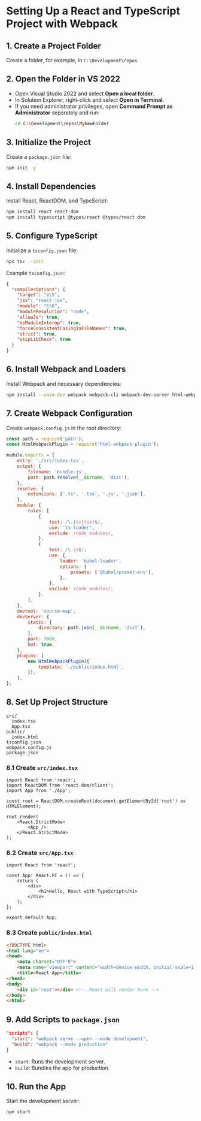 # Setting Up a React and TypeScript Project with Webpack

## 1. Create a Project Folder

Create a folder, for example, in `C:\Development\repos`.

## 2. Open the Folder in VS 2022

- Open Visual Studio 2022 and select **Open a local folder**.
- In Solution Explorer, right-click and select **Open in Terminal**.
- If you need administrator privileges, open **Command Prompt as Administrator** separately and run:
  ```sh
  cd C:\Development\repos\MyNewFolder
  ```

## 3. Initialize the Project

Create a `package.json` file:
```sh
npm init -y
```

## 4. Install Dependencies

Install React, ReactDOM, and TypeScript:
```sh
npm install react react-dom
npm install typescript @types/react @types/react-dom
```

## 5. Configure TypeScript

Initialize a `tsconfig.json` file:
```sh
npx tsc --init
```

Example `tsconfig.json`:
```json
{
  "compilerOptions": {
    "target": "es5",
    "jsx": "react-jsx",
    "module": "ES6",
    "moduleResolution": "node",
    "allowJs": true,
    "esModuleInterop": true,
    "forceConsistentCasingInFileNames": true,
    "strict": true,
    "skipLibCheck": true
  }
}
```

## 6. Install Webpack and Loaders

Install Webpack and necessary dependencies:
```sh
npm install --save-dev webpack webpack-cli webpack-dev-server html-webpack-plugin ts-loader style-loader css-loader
```

## 7. Create Webpack Configuration

Create `webpack.config.js` in the root directory:
```js
const path = require('path');
const HtmlWebpackPlugin = require('html-webpack-plugin');

module.exports = {
    entry: './src/index.tsx',
    output: {
        filename: 'bundle.js',
        path: path.resolve(__dirname, 'dist'),
    },
    resolve: {
        extensions: ['.ts', '.tsx', '.js', '.json'],
    },
    module: {
        rules: [
            {
                test: /\.(ts|tsx)$/,
                use: 'ts-loader',
                exclude: /node_modules/,
            },
            {
                test: /\.js$/,
                use: {
                    loader: 'babel-loader',
                    options: {
                        presets: ['@babel/preset-env'],
                    },
                },
                exclude: /node_modules/,
            },
        ],
    },
    devtool: 'source-map',
    devServer: {
        static: {
            directory: path.join(__dirname, 'dist'),
        },
        port: 3000,
        hot: true,
    },
    plugins: [
        new HtmlWebpackPlugin({
            template: './public/index.html',
        }),
    ],
};
```

## 8. Set Up Project Structure

```
src/
  index.tsx
  App.tsx
public/
  index.html
tsconfig.json
webpack.config.js
package.json
```

### 8.1 Create `src/index.tsx`
```tsx
import React from 'react';
import ReactDOM from 'react-dom/client';
import App from './App';

const root = ReactDOM.createRoot(document.getElementById('root') as HTMLElement);

root.render(
    <React.StrictMode>
        <App />
    </React.StrictMode>
);
```

### 8.2 Create `src/App.tsx`
```tsx
import React from 'react';

const App: React.FC = () => {
    return (
        <div>
            <h1>Hello, React with TypeScript</h1>
        </div>
    );
};

export default App;
```

### 8.3 Create `public/index.html`
```html
<!DOCTYPE html>
<html lang="en">
<head>
    <meta charset="UTF-8">
    <meta name="viewport" content="width=device-width, initial-scale=1.0">
    <title>React App</title>
</head>
<body>
    <div id="root"></div> <!-- React will render here -->
</body>
</html>
```

## 9. Add Scripts to `package.json`

```json
"scripts": {
  "start": "webpack serve --open --mode development",
  "build": "webpack --mode production"
}
```

- `start`: Runs the development server.
- `build`: Bundles the app for production.

## 10. Run the App

Start the development server:
```sh
npm start
```

